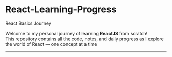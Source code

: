 # React-Learning-Progress
 React Basics Journey

Welcome to my personal journey of learning **ReactJS** from scratch!  
This repository contains all the code, notes, and daily progress as I explore the world of React — one concept at a time 

---
